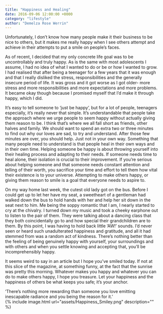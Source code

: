 ```yaml
---
title: "Happiness and Healing"
date: 2016-09-06 12:00:00 +0000
category: "lifestyle"
author: "Demelza Rose Werrin"
---
```


Unfortunately, I don’t know how many people make it their business to be nice to others, but it makes me really happy when I see others attempt and achieve in their attempts to put a smile on people’s faces.  

As of recent, I decided that my only concrete life goal was to be uncontrollably and truly happy. As is the same with most adolescents I assume, I had no idea of what I wanted to do or be or how I wanted to grow. I had realised that after being a teenager for a few years that it was enough and that I really disliked the stress, responsibilities and the generally insecure period of life. It was gross and it got worse as I got older- more stress and more responsibilities and more expectations and more problems. It became okay though because I promised myself that I’d make it through happy, which I did.  

It’s easy to tell someone to ‘just be happy’, but for a lot of people, teenagers especially, it’s really never that simple. It’s understandable that people take the approach where we urge people to seem happy without actually giving them reason to be. I think that’s where we all fall short as friends, other halves and family. We should want to spend an extra two or three minutes to find out why our loves are sad, to try and understand. After those few minutes are over, you should help. Just not in your own way. Something that many people need to understand is that people heal in their own ways and in their own time. Helping someone be happy is about throwing yourself into their healing process and adapting to their needs. If someone needs time to heal alone, their isolation is crucial to their improvement. If you’re serious about helping someone and that someone needs constant attention and telling of their worth, you sacrifice your time and effort to tell them how vital their existence is to your universe. Attempting to make others happy, or giving them reason to smile is a goal that everyone needs to aspire to.  

On my way home last week, the cutest old lady got on the bus. Before I could get up to let her have my seat, a sweetheart of a gentleman had walked down the bus to hold hands with her and help her sit down in the seat next to him. Me being the soppy romantic that I am, I nearly started to cry at the chivalry. I turned down my music and took a cheeky earphone out to listen to the pair of them. They were talking about a dancing class that they both coincidentally go to and how special their grandchildren are to them. By this point, I was having to hold back little ‘AW!’ sounds. I’d never seen or heard such unadulterated happiness and gratitude, and all it had stemmed from was a random act of kindness. There’s nothing better than the feeling of being genuinely happy with yourself, your surroundings and with others and when you settle knowing and accepting that, you’ll be incomprehensibly happy.  

It seems weird to say in an article but I hope you’ve smiled today. If not at this slice of the magazine, at something funny, at the fact that the sunrise was pretty this morning. Whatever makes you happy and whatever you can do to make others happy, I hope you treasure. Let your happiness and the happiness of others be what keeps you safe; it’s your anchor.  
 
‘There’s nothing more rewarding than someone you love emitting inescapable radiance and you being the reason for it.’  
 {% include image.html url="assets/Happiness_Smiley.png" description="" %}
